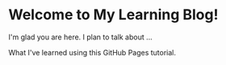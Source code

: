 # Welcome to My Learning Blog!

I'm glad you are here. I plan to talk about ...

What I've learned using this GitHub Pages tutorial.
